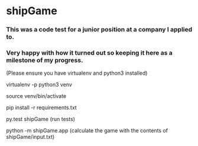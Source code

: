 # shipGame

### This was a code test for a junior position at a company I applied to.
### Very happy with how it turned out so keeping it here as a milestone of my progress.


(Please ensure you have virtualenv and python3 installed)

virtualenv -p python3 venv

source venv/bin/activate

pip install -r requirements.txt

py.test shipGame (run tests)

python -m shipGame.app (calculate the game with the contents of shipGame/input.txt)
